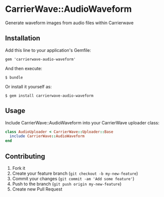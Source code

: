 # CarrierWave::AudioWaveform

Generate waveform images from audio files within Carrierwave

## Installation

Add this line to your application's Gemfile:

    gem 'carrierwave-audio-waveform'

And then execute:

    $ bundle

Or install it yourself as:

    $ gem install carrierwave-audio-waveform

## Usage

Include CarrierWave::AudioWaveform into your CarrierWave uploader class:

```ruby
class AudioUploader < CarrierWave::Uploader::Base
  include CarrierWave::AudioWaveform
end
```

## Contributing

1. Fork it
2. Create your feature branch (`git checkout -b my-new-feature`)
3. Commit your changes (`git commit -am 'Add some feature'`)
4. Push to the branch (`git push origin my-new-feature`)
5. Create new Pull Request
